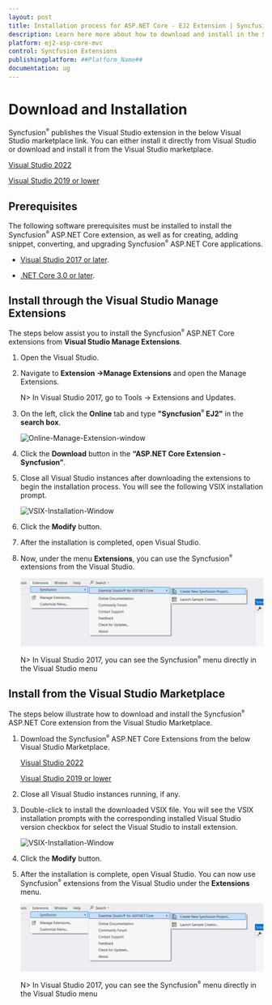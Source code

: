```yaml
---
layout: post
title: Installation process for ASP.NET Core - EJ2 Extension | Syncfusion
description: Learn here more about how to download and install in the Syncfusion ASP.NET Core Extension for Visual Studio and much more.
platform: ej2-asp-core-mvc
control: Syncfusion Extensions
publishingplatform: ##Platform_Name##
documentation: ug
---
```


# Download and Installation

Syncfusion<sup style="font-size:70%">&reg;</sup> publishes the Visual Studio extension in the below Visual Studio marketplace link. You can either install it directly from Visual Studio or download and install it from the Visual Studio marketplace.

[Visual Studio 2022](https://marketplace.visualstudio.com/items?itemName=SyncfusionInc.ASPNETCoreVSExtensions)

[Visual Studio 2019 or lower](https://marketplace.visualstudio.com/items?itemName=SyncfusionInc.ASPNETCoreExtensions)

## Prerequisites

The following software prerequisites must be installed to install the Syncfusion<sup style="font-size:70%">&reg;</sup> ASP.NET Core extension, as well as for creating, adding snippet, converting, and upgrading Syncfusion<sup style="font-size:70%">&reg;</sup> ASP.NET Core applications.

* [Visual Studio 2017 or later](https://visualstudio.microsoft.com/downloads).

* [.NET Core 3.0 or later](https://dotnet.microsoft.com/en-us/download/dotnet).

## Install through the Visual Studio Manage Extensions

The steps below assist you to install the Syncfusion<sup style="font-size:70%">&reg;</sup> ASP.NET Core extensions from **Visual Studio Manage Extensions**.

1. Open the Visual Studio.

2. Navigate to **Extension ->Manage Extensions** and open the Manage Extensions.

    N>  In Visual Studio 2017, go to Tools -> Extensions and Updates.

3. On the left, click the **Online** tab and type **"Syncfusion<sup style="font-size:70%">&reg;</sup> EJ2"** in the **search box**.

    ![Online-Manage-Extension-window](images/OnlineExtension.png)

4. Click the **Download** button in the **“ASP.NET Core Extension - Syncfusion”**.

5. Close all Visual Studio instances after downloading the extensions to begin the installation process. You will see the following VSIX installation prompt.

    ![VSIX-Installation-Window](images/InstallUpdatedVersion.png)

6. Click the **Modify** button.

7. After the installation is completed, open Visual Studio.

8. Now, under the menu **Extensions**, you can use the Syncfusion<sup style="font-size:70%">&reg;</sup> extensions from the Visual Studio.

    ![SyncfusionMenu](images/SyncfusionMenu.png)

    N> In Visual Studio 2017, you can see the Syncfusion<sup style="font-size:70%">&reg;</sup> menu directly in the Visual Studio menu

## Install from the Visual Studio Marketplace

The steps below illustrate how to download and install the Syncfusion<sup style="font-size:70%">&reg;</sup> ASP.NET Core extension from the Visual Studio Marketplace.

1. Download the Syncfusion<sup style="font-size:70%">&reg;</sup> ASP.NET Core Extensions from the below Visual Studio Marketplace.

    [Visual Studio 2022](https://marketplace.visualstudio.com/items?itemName=SyncfusionInc.ASPNETCoreVSExtensions)

    [Visual Studio 2019 or lower](https://marketplace.visualstudio.com/items?itemName=SyncfusionInc.ASPNETCoreExtensions)

2. Close all Visual Studio instances running, if any.

3. Double-click to install the downloaded VSIX file. You will see the VSIX installation prompts with the corresponding installed Visual Studio version checkbox for select the Visual Studio to install extension.

    ![VSIX-Installation-Window](images/InstallVSIX.png)

4. Click the **Modify** button.

5. After the installation is complete, open Visual Studio. You can now use Syncfusion<sup style="font-size:70%">&reg;</sup> extensions from the Visual Studio under the **Extensions** menu.

     ![SyncfusionMenu](images/SyncfusionMenu.png)

     N> In Visual Studio 2017, you can see the Syncfusion<sup style="font-size:70%">&reg;</sup> menu directly in the Visual Studio menu